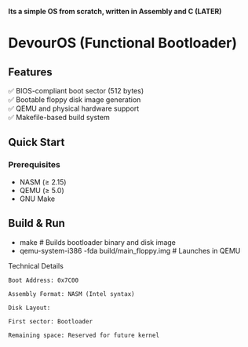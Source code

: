 **Its a simple OS from scratch, written in Assembly and C (LATER)**
# DevourOS (Functional Bootloader)

## Features
✅ BIOS-compliant boot sector (512 bytes)  
✅ Bootable floppy disk image generation  
✅ QEMU and physical hardware support  
✅ Makefile-based build system  

## Quick Start

### Prerequisites
- NASM (≥ 2.15)
- QEMU (≥ 5.0)
- GNU Make

## Build & Run
- make        # Builds bootloader binary and disk image
- qemu-system-i386 -fda  build/main_floppy.img # Launches in QEMU

Technical Details

    Boot Address: 0x7C00

    Assembly Format: NASM (Intel syntax)

    Disk Layout:

    First sector: Bootloader

    Remaining space: Reserved for future kernel
